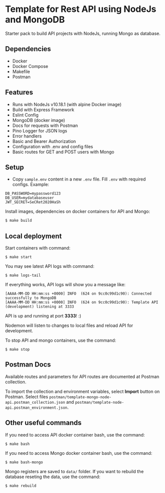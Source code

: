 # Template for Rest API using NodeJs and MongoDB
Starter pack to build API projects with NodeJs, running Mongo as database.

## Dependencies
- Docker
- Docker Compose
- Makefile
- Postman

## Features
- Runs with NodeJs v10.18.1 (with alpine Docker image)
- Build with Express Framework
- Eslint Config
- MongoDB (docker image)
- Docs for requests with Postman
- Pino Logger for JSON logs
- Error handlers
- Basic and Bearer Authorization
- Configuration with .env and config files
- Basic routes for GET and POST users with Mongo

## Setup

- Copy `sample.env` content in a new `.env` file. Fill `.env` with required configs. Example:

```
DB_PASSWORD=mypassword123
DB_USER=mydatabaseuser
JWT_SECRET=SeCRet2020HaSh
```

Install images, dependencies on docker containers for API and Mongo:

```bash
$ make build
```

## Local deployment
Start containers with command:

```
$ make start
```

You may see latest API logs with command:

```
$ make logs-tail
```

If everything works, API logs will show you a message like:

```
[AAAA-MM-DD HH:mm:ss +0000] INFO  (624 on 9cc0c99d1c90): Connected successfully to MongoDB
[AAAA-MM-DD HH:mm:ss +0000] INFO  (624 on 9cc0c99d1c90): Template API (development) listening at 3333
```

API is up and running at port **3333**! :)

Nodemon will listen to changes to local files and reload API for development.

To stop API and mongo containers, use the command:
```
$ make stop
```

## Postman Docs
Available routes and parameters for API routes are documented at Postman collection.

To import the collection and environment variables, select **Import** button on Postman. Select files `postman/template-mongo-node-api.postman_collection.json` and `postman/template-node-api.postman_environment.json`.

## Other useful commands

If you need to access API docker container bash, use the command:
```
$ make bash
```

If you need to access Mongo docker container bash, use the command:
```
$ make bash-mongo
```

Mongo registers are saved to `data/` folder. If you want to rebuild the database reseting the data, use the command:

```
$ make rebuild
```
